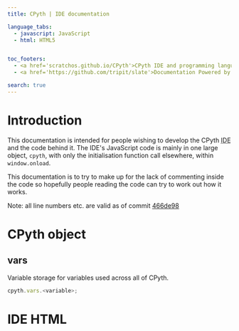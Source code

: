 ```yaml
---
title: CPyth | IDE documentation

language_tabs:
  - javascript: JavaScript
  - html: HTML5


toc_footers:
  - <a href='scratchos.github.io/CPyth'>CPyth IDE and programming language</a>
  - <a href='https://github.com/tripit/slate'>Documentation Powered by Slate</a>

search: true
---
```

# Introduction

This documentation is intended for people wishing to develop the CPyth <abbr title="Integrated Development Environment">IDE</abbr> and the code behind it.  The IDE's JavaScript code is mainly in one large object, `cpyth`, with only the initialisation function call elsewhere, within `window.onload`.

This documentation is to try to make up for the lack of commenting inside the code so hopefully people reading the code can try to work out how it works.

<aside class="notice">Note: all line numbers etc. are valid as of commit <a href=https://github.com/ScratchOs/CPyth/commit/466de98954f7aac0d8fa6e3f1521566e2a9054bb>466de98</a></aside>


# CPyth object

## vars

Variable storage for variables used across all of CPyth.

```javascript
cpyth.vars.<variable>;
```

# IDE HTML
